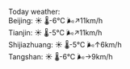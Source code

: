 Today weather:  
Beijing: ☀️   🌡️-6°C 🌬️↗11km/h  
Tianjin: ☀️   🌡️-5°C 🌬️↗11km/h  
Shijiazhuang: ☀️   🌡️-5°C 🌬️↑6km/h  
Tangshan: ☀️   🌡️-6°C 🌬️→9km/h  
